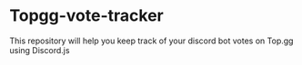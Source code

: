 # Topgg-vote-tracker
This repository will help you keep track of your discord bot votes on Top.gg using Discord.js
